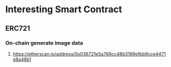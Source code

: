# Interesting Smart Contract
## ERC721
### On-chain generate image data
1. https://etherscan.io/address/0x036721e5a769cc48b3189efbb9cce4471e8a48b1
